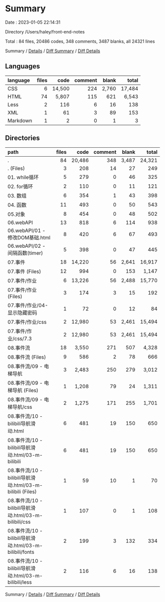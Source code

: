 # Summary

Date : 2023-01-05 22:14:31

Directory /Users/haley/front-end-notes

Total : 84 files,  20486 codes, 348 comments, 3487 blanks, all 24321 lines

Summary / [Details](details.md) / [Diff Summary](diff.md) / [Diff Details](diff-details.md)

## Languages
| language | files | code | comment | blank | total |
| :--- | ---: | ---: | ---: | ---: | ---: |
| CSS | 6 | 14,500 | 224 | 2,760 | 17,484 |
| HTML | 74 | 5,807 | 115 | 621 | 6,543 |
| Less | 2 | 116 | 6 | 16 | 138 |
| XML | 1 | 61 | 3 | 89 | 153 |
| Markdown | 1 | 2 | 0 | 1 | 3 |

## Directories
| path | files | code | comment | blank | total |
| :--- | ---: | ---: | ---: | ---: | ---: |
| . | 84 | 20,486 | 348 | 3,487 | 24,321 |
| . (Files) | 3 | 208 | 14 | 27 | 249 |
| 01. while循环 | 5 | 279 | 0 | 46 | 325 |
| 02. for循环 | 2 | 110 | 0 | 11 | 121 |
| 03. 数组 | 6 | 354 | 1 | 43 | 398 |
| 04. 函数 | 11 | 493 | 0 | 50 | 543 |
| 05.对象 | 8 | 454 | 0 | 48 | 502 |
| 06.webAPI | 13 | 818 | 6 | 114 | 938 |
| 06.webAPI/01 - 修改DOM基础.html | 8 | 420 | 6 | 67 | 493 |
| 06.webAPI/02 - 间隔函数(timer) | 5 | 398 | 0 | 47 | 445 |
| 07.事件 | 18 | 14,220 | 56 | 2,641 | 16,917 |
| 07.事件 (Files) | 12 | 994 | 0 | 153 | 1,147 |
| 07.事件/作业 | 6 | 13,226 | 56 | 2,488 | 15,770 |
| 07.事件/作业 (Files) | 3 | 174 | 3 | 15 | 192 |
| 07.事件/作业/04-显示隐藏密码 | 1 | 72 | 0 | 12 | 84 |
| 07.事件/作业/css | 2 | 12,980 | 53 | 2,461 | 15,494 |
| 07.事件/作业/css/7.3 | 2 | 12,980 | 53 | 2,461 | 15,494 |
| 08.事件流 | 18 | 3,550 | 271 | 507 | 4,328 |
| 08.事件流 (Files) | 9 | 586 | 2 | 78 | 666 |
| 08.事件流/09 - 电梯导航 | 3 | 2,483 | 250 | 279 | 3,012 |
| 08.事件流/09 - 电梯导航 (Files) | 1 | 1,208 | 79 | 24 | 1,311 |
| 08.事件流/09 - 电梯导航/css | 2 | 1,275 | 171 | 255 | 1,701 |
| 08.事件流/10 - bilibili导航滑动.html | 6 | 481 | 19 | 150 | 650 |
| 08.事件流/10 - bilibili导航滑动.html/03-m-bilibili | 6 | 481 | 19 | 150 | 650 |
| 08.事件流/10 - bilibili导航滑动.html/03-m-bilibili (Files) | 1 | 59 | 10 | 1 | 70 |
| 08.事件流/10 - bilibili导航滑动.html/03-m-bilibili/css | 1 | 107 | 0 | 1 | 108 |
| 08.事件流/10 - bilibili导航滑动.html/03-m-bilibili/fonts | 2 | 199 | 3 | 132 | 334 |
| 08.事件流/10 - bilibili导航滑动.html/03-m-bilibili/less | 2 | 116 | 6 | 16 | 138 |

Summary / [Details](details.md) / [Diff Summary](diff.md) / [Diff Details](diff-details.md)